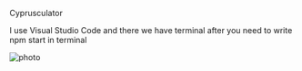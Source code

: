 Cyprusculator 

I use Visual Studio Code and there we have terminal after you need to write npm start in terminal

![photo](https://user-images.githubusercontent.com/74035028/207383551-2d3a2f0e-b186-49e9-8938-9e14d8b04adf.png)

